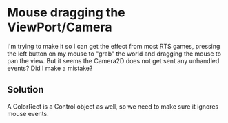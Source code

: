 # Mouse dragging the ViewPort/Camera

I'm trying to make it so I can get the effect from most RTS games, pressing the
left button on my mouse to "grab" the world and dragging the mouse to pan the
view. But it seems the Camera2D does not get sent any unhandled events? Did I
make a mistake?

## Solution

A ColorRect is a Control object as well, so we need to make sure it ignores
mouse events.
